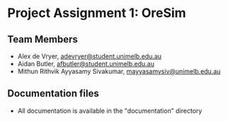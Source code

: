 # Project Assignment 1: OreSim

 ## Team Members
- Alex de Vryer, adevryer@student.unimelb.edu.au
- Aidan Butler, afbutler@student.unimelb.edu.au
- Mithun Rithvik Ayyasamy Sivakumar, mayyasamysiv@unimelb.edu.au

 ## Documentation files
- All documentation is available in the "documentation" directory
